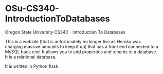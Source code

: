 # OSu-CS340-IntroductionToDatabases
Oregon State University CS340 - Introduction To Databases

This is a website (that is unfortunately no longer live as Heroku was charging massive amounts to keep it up) that has a front end connected to a MySQL back end. It allows you to add properties and tenants to a database. It is a relational database.

It is written in Python flask
